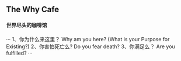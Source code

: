 <!-- 
title: The Why Cafe
from: book
create: 2021-08-16
tags: book,reading
-->

## The Why Cafe

#### 世界尽头的咖啡馆
···
1、你为什么来这里？
Why am you here? (What is your Purpose for Existing?)
2、你害怕死亡么?
Do you fear death?
3、你满足么？
Are you fulfilled?
···

